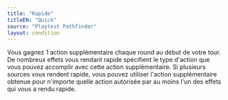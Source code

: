 ```yaml
---
title: "Rapide"
titleEN: "Quick"
source: "Playtest Pathfinder"
layout: condition
---
```


Vous gagnez 1 action supplémentaire chaque round au début de votre tour. De nombreux effets vous rendant rapide spécifient le type d'action que vous pouvez accomplir avec cette action supplémentaire. Si plusieurs sources vous rendent rapide, vous pouvez utiliser l'action supplémentaire obtenue pour n'importe quelle action autorisée par au moins l'un des effets qui vous a rendu rapide.